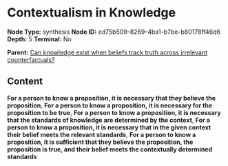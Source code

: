 # Contextualism in Knowledge

**Node Type:** synthesis
**Node ID:** ed75b509-8269-4ba1-b7be-b80178ff46d6
**Depth:** 5
**Terminal:** No

**Parent:** [Can knowledge exist when beliefs track truth across irrelevant counterfactuals?](can-knowledge-exist-when-beliefs-track-truth-across-irrelevant-counterfactuals-antithesis-5b0e23e4-eeec-4755-94ab-bba218cb3d23.md)

## Content

**For a person to know a proposition, it is necessary that they believe the proposition**, **For a person to know a proposition, it is necessary for the proposition to be true**, **For a person to know a proposition, it is necessary that the standards of knowledge are determined by the context**, **For a person to know a proposition, it is necessary that in the given context their belief meets the relevant standards**, **For a person to know a proposition, it is sufficient that they believe the proposition, the proposition is true, and their belief meets the contextually determined standards**
